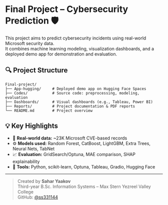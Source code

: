 # Final Project – Cybersecurity Prediction 🛡️

This project aims to predict cybersecurity incidents using real-world Microsoft security data.  
It combines machine learning modeling, visualization dashboards, and a deployed demo app for demonstration and evaluation.

## 🔍 Project Structure

```text
Final-project/
├── App-hugging/     # Deployed demo app on Hugging Face Spaces
├── Codes/           # Source code: preprocessing, modeling, evaluation
├── Dashboards/      # Visual dashboards (e.g., Tableau, Power BI)
├── Reports/         # Project documentation & PDF reports
└── README.md        # Project overview
```


## 💡 Key Highlights

- 📁 **Real-world data:** ~23K Microsoft CVE-based records
- ⚙️ **Models used:** Random Forest, CatBoost, LightGBM, Extra Trees, Neural Nets, TabNet
- 📈 **Evaluation:** GridSearch/Optuna, MAE comparison, SHAP explainability
- 🧩 **Tools:** Python, scikit-learn, Optuna, Tableau, Gradio, Hugging Face

---

> Created by **Sahar Yaakov**  
> Third-year B.Sc. Information Systems – Max Stern Yezreel Valley College  
> GitHub: [@ss331144](https://github.com/ss331144)
